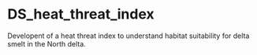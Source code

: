 # DS_heat_threat_index
Developent of a heat threat index to understand habitat suitability for delta smelt in the North delta.
